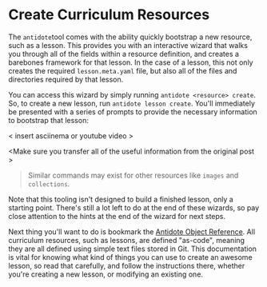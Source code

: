 # Create Curriculum Resources

The `antidote`tool comes with the ability quickly bootstrap a new resource, such as a lesson. This provides you with an interactive wizard that walks you through all of the fields within a resource definition, and creates a barebones framework for that lesson. In the case of a lesson, this not only creates the required `lesson.meta.yaml` file, but also all of the files and directories required by that lesson.

You can access this wizard by simply running `antidote <resource> create`. So, to create a new lesson, run `antidote lesson create`. You'll immediately be presented with a series of prompts to provide the necessary information to bootstrap that lesson:

&lt; insert asciinema or youtube video &gt;

&lt;Make sure you transfer all of the useful information from the original post &gt;

> Similar commands may exist for other resources like `images` and `collections`.

Note that this tooling isn't designed to build a finished lesson, only a starting point. There's still a lot left to do at the end of these wizards, so pay close attention to the hints at the end of the wizard for next steps.

Next thing you'll want to do is bookmark the [Antidote Object Reference](../object-reference/). All curriculum resources, such as lessons, are defined "as-code", meaning they are all defined using simple text files stored in Git. This documentation is vital for knowing what kind of things you can use to create an awesome lesson, so read that carefully, and follow the instructions there, whether you're creating a new lesson, or modifying an existing one.

